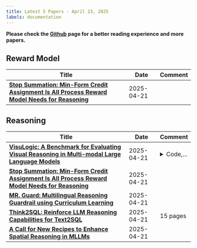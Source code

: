 ```yaml
---
title: Latest 5 Papers - April 23, 2025
labels: documentation
---
```

**Please check the [Github](https://github.com/dingyue772/DailyArxiv) page for a better reading experience and more papers.**

## Reward Model
| **Title** | **Date** | **Comment** |
| --- | --- | --- |
| **[Stop Summation: Min-Form Credit Assignment Is All Process Reward Model Needs for Reasoning](http://arxiv.org/abs/2504.15275v1)** | 2025-04-21 |  |

## Reasoning
| **Title** | **Date** | **Comment** |
| --- | --- | --- |
| **[VisuLogic: A Benchmark for Evaluating Visual Reasoning in Multi-modal Large Language Models](http://arxiv.org/abs/2504.15279v1)** | 2025-04-21 | <details><summary>Code,...</summary><p>Code, data, and baselines are available at https://visulogic-benchmark.github.io/VisuLogic</p></details> |
| **[Stop Summation: Min-Form Credit Assignment Is All Process Reward Model Needs for Reasoning](http://arxiv.org/abs/2504.15275v1)** | 2025-04-21 |  |
| **[MR. Guard: Multilingual Reasoning Guardrail using Curriculum Learning](http://arxiv.org/abs/2504.15241v1)** | 2025-04-21 |  |
| **[Think2SQL: Reinforce LLM Reasoning Capabilities for Text2SQL](http://arxiv.org/abs/2504.15077v1)** | 2025-04-21 | 15 pages |
| **[A Call for New Recipes to Enhance Spatial Reasoning in MLLMs](http://arxiv.org/abs/2504.15037v1)** | 2025-04-21 |  |

